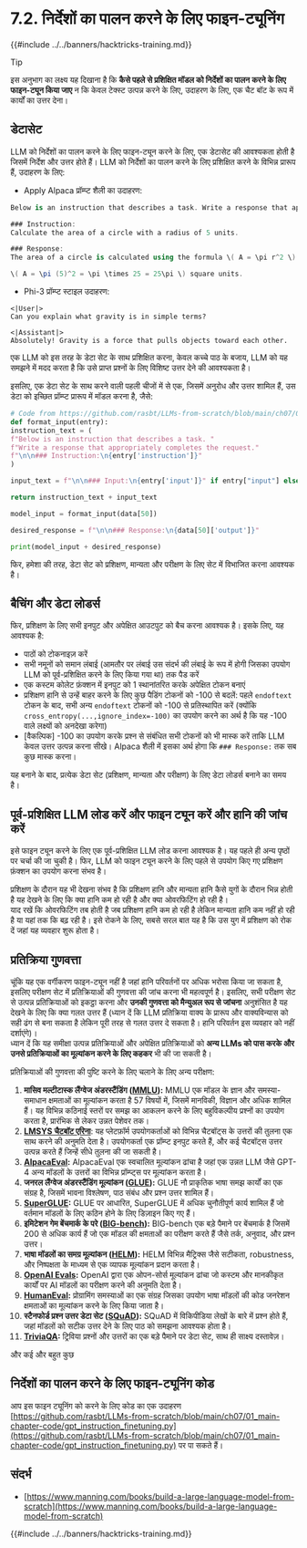 # 7.2. निर्देशों का पालन करने के लिए फाइन-ट्यूनिंग

{{#include ../../banners/hacktricks-training.md}}

> [!TIP]
> इस अनुभाग का लक्ष्य यह दिखाना है कि **कैसे पहले से प्रशिक्षित मॉडल को निर्देशों का पालन करने के लिए फाइन-ट्यून किया जाए** न कि केवल टेक्स्ट उत्पन्न करने के लिए, उदाहरण के लिए, एक चैट बॉट के रूप में कार्यों का उत्तर देना।

## डेटासेट

LLM को निर्देशों का पालन करने के लिए फाइन-ट्यून करने के लिए, एक डेटासेट की आवश्यकता होती है जिसमें निर्देश और उत्तर होते हैं। LLM को निर्देशों का पालन करने के लिए प्रशिक्षित करने के विभिन्न प्रारूप हैं, उदाहरण के लिए:

- Apply Alpaca प्रॉम्प्ट शैली का उदाहरण:
```csharp
Below is an instruction that describes a task. Write a response that appropriately completes the request.

### Instruction:
Calculate the area of a circle with a radius of 5 units.

### Response:
The area of a circle is calculated using the formula \( A = \pi r^2 \). Plugging in the radius of 5 units:

\( A = \pi (5)^2 = \pi \times 25 = 25\pi \) square units.
```
- Phi-3 प्रॉम्प्ट स्टाइल उदाहरण:
```vbnet
<|User|>
Can you explain what gravity is in simple terms?

<|Assistant|>
Absolutely! Gravity is a force that pulls objects toward each other.
```
एक LLM को इस तरह के डेटा सेट के साथ प्रशिक्षित करना, केवल कच्चे पाठ के बजाय, LLM को यह समझने में मदद करता है कि उसे प्राप्त प्रश्नों के लिए विशिष्ट उत्तर देने की आवश्यकता है।

इसलिए, एक डेटा सेट के साथ करने वाली पहली चीजों में से एक, जिसमें अनुरोध और उत्तर शामिल हैं, उस डेटा को इच्छित प्रॉम्प्ट प्रारूप में मॉडल करना है, जैसे:
```python
# Code from https://github.com/rasbt/LLMs-from-scratch/blob/main/ch07/01_main-chapter-code/ch07.ipynb
def format_input(entry):
instruction_text = (
f"Below is an instruction that describes a task. "
f"Write a response that appropriately completes the request."
f"\n\n### Instruction:\n{entry['instruction']}"
)

input_text = f"\n\n### Input:\n{entry['input']}" if entry["input"] else ""

return instruction_text + input_text

model_input = format_input(data[50])

desired_response = f"\n\n### Response:\n{data[50]['output']}"

print(model_input + desired_response)
```
फिर, हमेशा की तरह, डेटा सेट को प्रशिक्षण, मान्यता और परीक्षण के लिए सेट में विभाजित करना आवश्यक है।

## बैचिंग और डेटा लोडर्स

फिर, प्रशिक्षण के लिए सभी इनपुट और अपेक्षित आउटपुट को बैच करना आवश्यक है। इसके लिए, यह आवश्यक है:

- पाठों को टोकनाइज़ करें
- सभी नमूनों को समान लंबाई (आमतौर पर लंबाई उस संदर्भ की लंबाई के रूप में होगी जिसका उपयोग LLM को पूर्व-प्रशिक्षित करने के लिए किया गया था) तक पैड करें
- एक कस्टम कोलेट फ़ंक्शन में इनपुट को 1 स्थानांतरित करके अपेक्षित टोकन बनाएं
- प्रशिक्षण हानि से उन्हें बाहर करने के लिए कुछ पैडिंग टोकनों को -100 से बदलें: पहले `endoftext` टोकन के बाद, सभी अन्य `endoftext` टोकनों को -100 से प्रतिस्थापित करें (क्योंकि `cross_entropy(...,ignore_index=-100)` का उपयोग करने का अर्थ है कि यह -100 वाले लक्ष्यों को अनदेखा करेगा)
- \[वैकल्पिक\] -100 का उपयोग करके प्रश्न से संबंधित सभी टोकनों को भी मास्क करें ताकि LLM केवल उत्तर उत्पन्न करना सीखे। Alpaca शैली में इसका अर्थ होगा कि `### Response:` तक सब कुछ मास्क करना।

यह बनाने के बाद, प्रत्येक डेटा सेट (प्रशिक्षण, मान्यता और परीक्षण) के लिए डेटा लोडर्स बनाने का समय है।

## पूर्व-प्रशिक्षित LLM लोड करें और फाइन ट्यून करें और हानि की जांच करें

इसे फाइन ट्यून करने के लिए एक पूर्व-प्रशिक्षित LLM लोड करना आवश्यक है। यह पहले ही अन्य पृष्ठों पर चर्चा की जा चुकी है। फिर, LLM को फाइन ट्यून करने के लिए पहले से उपयोग किए गए प्रशिक्षण फ़ंक्शन का उपयोग करना संभव है।

प्रशिक्षण के दौरान यह भी देखना संभव है कि प्रशिक्षण हानि और मान्यता हानि कैसे युगों के दौरान भिन्न होती है यह देखने के लिए कि क्या हानि कम हो रही है और क्या ओवरफिटिंग हो रही है।\
याद रखें कि ओवरफिटिंग तब होती है जब प्रशिक्षण हानि कम हो रही है लेकिन मान्यता हानि कम नहीं हो रही है या यहां तक कि बढ़ रही है। इसे रोकने के लिए, सबसे सरल बात यह है कि उस युग में प्रशिक्षण को रोक दें जहां यह व्यवहार शुरू होता है।

## प्रतिक्रिया गुणवत्ता

चूंकि यह एक वर्गीकरण फाइन-ट्यून नहीं है जहां हानि परिवर्तनों पर अधिक भरोसा किया जा सकता है, इसलिए परीक्षण सेट में प्रतिक्रियाओं की गुणवत्ता की जांच करना भी महत्वपूर्ण है। इसलिए, सभी परीक्षण सेट से उत्पन्न प्रतिक्रियाओं को इकट्ठा करना और **उनकी गुणवत्ता को मैन्युअल रूप से जांचना** अनुशंसित है यह देखने के लिए कि क्या गलत उत्तर हैं (ध्यान दें कि LLM प्रतिक्रिया वाक्य के प्रारूप और वाक्यविन्यास को सही ढंग से बना सकता है लेकिन पूरी तरह से गलत उत्तर दे सकता है। हानि परिवर्तन इस व्यवहार को नहीं दर्शाएंगे)।\
ध्यान दें कि यह समीक्षा उत्पन्न प्रतिक्रियाओं और अपेक्षित प्रतिक्रियाओं को **अन्य LLMs को पास करके और उनसे प्रतिक्रियाओं का मूल्यांकन करने के लिए कहकर** भी की जा सकती है।

प्रतिक्रियाओं की गुणवत्ता की पुष्टि करने के लिए चलाने के लिए अन्य परीक्षण:

1. **मासिव मल्टीटास्क लैंग्वेज अंडरस्टैंडिंग (**[**MMLU**](https://arxiv.org/abs/2009.03300)**):** MMLU एक मॉडल के ज्ञान और समस्या-समाधान क्षमताओं का मूल्यांकन करता है 57 विषयों में, जिसमें मानविकी, विज्ञान और अधिक शामिल हैं। यह विभिन्न कठिनाई स्तरों पर समझ का आकलन करने के लिए बहुविकल्पीय प्रश्नों का उपयोग करता है, प्रारंभिक से लेकर उन्नत पेशेवर तक।
2. [**LMSYS चैटबॉट एरिना**](https://arena.lmsys.org): यह प्लेटफ़ॉर्म उपयोगकर्ताओं को विभिन्न चैटबॉट्स के उत्तरों की तुलना एक साथ करने की अनुमति देता है। उपयोगकर्ता एक प्रॉम्प्ट इनपुट करते हैं, और कई चैटबॉट्स उत्तर उत्पन्न करते हैं जिन्हें सीधे तुलना की जा सकती है।
3. [**AlpacaEval**](https://github.com/tatsu-lab/alpaca_eval)**:** AlpacaEval एक स्वचालित मूल्यांकन ढांचा है जहां एक उन्नत LLM जैसे GPT-4 अन्य मॉडलों के उत्तरों का विभिन्न प्रॉम्प्ट्स पर मूल्यांकन करता है।
4. **जनरल लैंग्वेज अंडरस्टैंडिंग मूल्यांकन (**[**GLUE**](https://gluebenchmark.com/)**):** GLUE नौ प्राकृतिक भाषा समझ कार्यों का एक संग्रह है, जिसमें भावना विश्लेषण, पाठ संबंध और प्रश्न उत्तर शामिल हैं।
5. [**SuperGLUE**](https://super.gluebenchmark.com/)**:** GLUE पर आधारित, SuperGLUE में अधिक चुनौतीपूर्ण कार्य शामिल हैं जो वर्तमान मॉडलों के लिए कठिन होने के लिए डिज़ाइन किए गए हैं।
6. **इमिटेशन गेम बेंचमार्क के परे (**[**BIG-bench**](https://github.com/google/BIG-bench)**):** BIG-bench एक बड़े पैमाने पर बेंचमार्क है जिसमें 200 से अधिक कार्य हैं जो एक मॉडल की क्षमताओं का परीक्षण करते हैं जैसे तर्क, अनुवाद, और प्रश्न उत्तर।
7. **भाषा मॉडलों का समग्र मूल्यांकन (**[**HELM**](https://crfm.stanford.edu/helm/lite/latest/)**):** HELM विभिन्न मैट्रिक्स जैसे सटीकता, robustness, और निष्पक्षता के माध्यम से एक व्यापक मूल्यांकन प्रदान करता है।
8. [**OpenAI Evals**](https://github.com/openai/evals)**:** OpenAI द्वारा एक ओपन-सोर्स मूल्यांकन ढांचा जो कस्टम और मानकीकृत कार्यों पर AI मॉडलों का परीक्षण करने की अनुमति देता है।
9. [**HumanEval**](https://github.com/openai/human-eval)**:** प्रोग्रामिंग समस्याओं का एक संग्रह जिसका उपयोग भाषा मॉडलों की कोड जनरेशन क्षमताओं का मूल्यांकन करने के लिए किया जाता है।
10. **स्टैनफोर्ड प्रश्न उत्तर डेटा सेट (**[**SQuAD**](https://rajpurkar.github.io/SQuAD-explorer/)**):** SQuAD में विकिपीडिया लेखों के बारे में प्रश्न होते हैं, जहां मॉडलों को सटीक उत्तर देने के लिए पाठ को समझना आवश्यक होता है।
11. [**TriviaQA**](https://nlp.cs.washington.edu/triviaqa/)**:** ट्रिविया प्रश्नों और उत्तरों का एक बड़े पैमाने पर डेटा सेट, साथ ही साक्ष्य दस्तावेज़।

और कई और बहुत कुछ

## निर्देशों का पालन करने के लिए फाइन-ट्यूनिंग कोड

आप इस फाइन ट्यूनिंग को करने के लिए कोड का एक उदाहरण [https://github.com/rasbt/LLMs-from-scratch/blob/main/ch07/01_main-chapter-code/gpt_instruction_finetuning.py](https://github.com/rasbt/LLMs-from-scratch/blob/main/ch07/01_main-chapter-code/gpt_instruction_finetuning.py) पर पा सकते हैं।

## संदर्भ

- [https://www.manning.com/books/build-a-large-language-model-from-scratch](https://www.manning.com/books/build-a-large-language-model-from-scratch)

{{#include ../../banners/hacktricks-training.md}}
